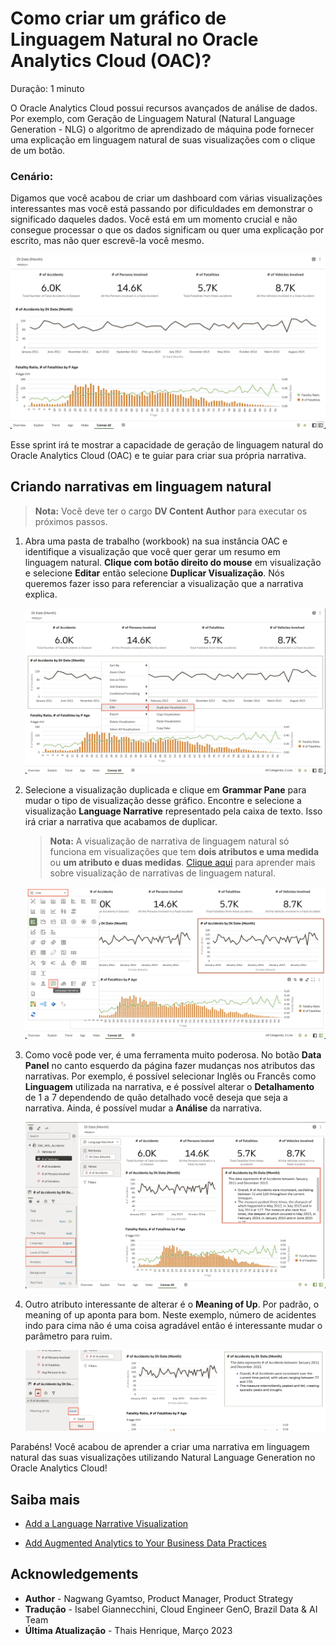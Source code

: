 # Como criar um gráfico de Linguagem Natural no Oracle Analytics Cloud (OAC)?

Duração: 1 minuto

O Oracle Analytics Cloud possui recursos avançados de análise de dados. Por exemplo, com  Geração de Linguagem Natural (Natural Language Generation - NLG) o algoritmo de aprendizado de máquina pode fornecer uma explicação em linguagem natural de suas visualizações com o clique de um botão.

### **Cenário:**
Digamos que você acabou de criar um dashboard com várias visualizações interessantes mas você está passando por dificuldades em demonstrar o significado daqueles dados. Você está em um momento crucial e não consegue processar o que os dados significam ou quer uma explicação por escrito, mas não quer escrevê-la você mesmo.

![Situação](images/situation.png)

Esse sprint irá te mostrar a capacidade de geração de linguagem natural do Oracle Analytics Cloud (OAC) e te guiar para criar sua própria narrativa.

## Criando narrativas em linguagem natural

>**Nota:** Você deve ter o cargo **DV Content Author** para executar os próximos passos.

1. Abra uma pasta de trabalho (workbook) na sua instância OAC e identifique a visualização que você quer gerar um resumo em linguagem natural. **Clique com botão direito do mouse** em visualização e selecione **Editar** então selecione **Duplicar Visualização**. Nós queremos fazer isso para referenciar a visualização que a narrativa explica.

    ![Duplicando a Visualização](images/duplicate-visualization.png)

2. Selecione a visualização duplicada e clique em **Grammar Pane** para mudar o tipo de visualização desse gráfico. Encontre e selecione a visualização **Language Narrative** representado pela caixa de texto. Isso irá criar a narrativa que acabamos de duplicar.

    >**Nota:** A visualização de narrativa de linguagem natural só funciona em visualizações que tem **dois atributos e uma medida** ou **um atributo e duas medidas**. [Clique aqui](https://docs.oracle.com/en/cloud/paas/analytics-cloud/acubi/add-language-narrative-visualization.html#GUID-237A860A-22E9-4F5A-B6A5-22DE3EA7CCAA) para aprender mais sobre visualização de narrativas de linguagem natural.

    ![Selecione 'language narrative'](images/change-viz.png)

3. Como você pode ver, é uma ferramenta muito poderosa. No botão **Data Panel** no canto esquerdo da página fazer mudanças nos atributos das narrativas. Por exemplo, é possível selecionar Inglês ou Francês como **Linguagem** utilizada na narrativa, e é possível alterar o **Detalhamento** de 1 a 7 dependendo de quão detalhado você deseja que seja a narrativa. Ainda, é possível mudar a **Análise** da narrativa.

    ![Atributos](images/attributes.png)

4. Outro atributo interessante de alterar é o **Meaning of Up**. Por padrão, o meaning of up aponta para bom. Neste exemplo, número de acidentes indo para cima não é uma coisa agradável então é interessante mudar o parâmetro para ruim.

    ![Meaning of up](images/change-meaning.png)


Parabéns! Você acabou de aprender a criar uma narrativa em linguagem natural das suas visualizações utilizando Natural Language Generation no Oracle Analytics Cloud!

## Saiba mais
* [Add a Language Narrative Visualization](https://docs.oracle.com/en/cloud/paas/analytics-cloud/acubi/add-language-narrative-visualization.html#GUID-F25DA183-DFFB-4788-8581-B6D935A26EE9)

* [Add Augmented Analytics to Your Business Data Practices](https://blogs.oracle.com/analytics/post/add-augmented-analytics-to-your-business-data-practices)

## Acknowledgements
* **Author** - Nagwang Gyamtso, Product Manager, Product Strategy
* **Tradução** - Isabel Giannecchini, Cloud Engineer GenO, Brazil Data & AI Team
* **Última Atualização** - Thais Henrique,  Março 2023